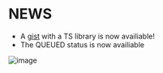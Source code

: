 # NEWS
- A [gist](https://gist.github.com/fox3000foxy/74e70923ea9bff8455dd57dcc1464cbb) with a TS library is now availiable!
- The QUEUED status is now availiable

![image](https://github.com/user-attachments/assets/8786d716-9f77-40d2-a562-cdf350c1ca60)
